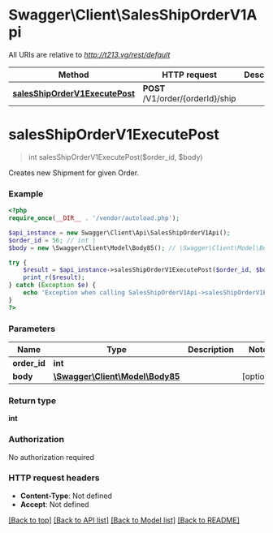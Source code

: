 # Swagger\Client\SalesShipOrderV1Api

All URIs are relative to *http://t213.vg/rest/default*

Method | HTTP request | Description
------------- | ------------- | -------------
[**salesShipOrderV1ExecutePost**](SalesShipOrderV1Api.md#salesShipOrderV1ExecutePost) | **POST** /V1/order/{orderId}/ship | 


# **salesShipOrderV1ExecutePost**
> int salesShipOrderV1ExecutePost($order_id, $body)



Creates new Shipment for given Order.

### Example
```php
<?php
require_once(__DIR__ . '/vendor/autoload.php');

$api_instance = new Swagger\Client\Api\SalesShipOrderV1Api();
$order_id = 56; // int | 
$body = new \Swagger\Client\Model\Body85(); // \Swagger\Client\Model\Body85 | 

try {
    $result = $api_instance->salesShipOrderV1ExecutePost($order_id, $body);
    print_r($result);
} catch (Exception $e) {
    echo 'Exception when calling SalesShipOrderV1Api->salesShipOrderV1ExecutePost: ', $e->getMessage(), PHP_EOL;
}
?>
```

### Parameters

Name | Type | Description  | Notes
------------- | ------------- | ------------- | -------------
 **order_id** | **int**|  |
 **body** | [**\Swagger\Client\Model\Body85**](../Model/\Swagger\Client\Model\Body85.md)|  | [optional]

### Return type

**int**

### Authorization

No authorization required

### HTTP request headers

 - **Content-Type**: Not defined
 - **Accept**: Not defined

[[Back to top]](#) [[Back to API list]](../../README.md#documentation-for-api-endpoints) [[Back to Model list]](../../README.md#documentation-for-models) [[Back to README]](../../README.md)

